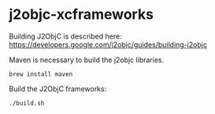 # j2objc-xcframeworks

Building J2ObjC is described here: https://developers.google.com/j2objc/guides/building-j2objc

Maven is necessary to build the j2objc libraries.
```shell
brew install maven
```

Build the J2ObjC frameworks:
```shell
./build.sh
```
